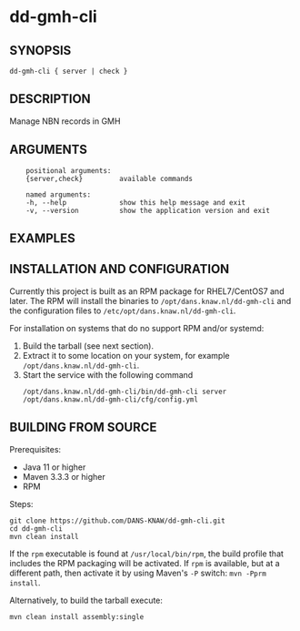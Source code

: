 dd-gmh-cli
===========

<!-- Remove this comment and extend the descriptions below -->


SYNOPSIS
--------

    dd-gmh-cli { server | check }


DESCRIPTION
-----------

Manage NBN records in GMH


ARGUMENTS
---------

        positional arguments:
        {server,check}         available commands
        
        named arguments:
        -h, --help             show this help message and exit
        -v, --version          show the application version and exit

EXAMPLES
--------

<!-- Add examples of invoking this module from the command line or via HTTP other interfaces -->
    

INSTALLATION AND CONFIGURATION
------------------------------
Currently this project is built as an RPM package for RHEL7/CentOS7 and later. The RPM will install the binaries to
`/opt/dans.knaw.nl/dd-gmh-cli` and the configuration files to `/etc/opt/dans.knaw.nl/dd-gmh-cli`. 

For installation on systems that do no support RPM and/or systemd:

1. Build the tarball (see next section).
2. Extract it to some location on your system, for example `/opt/dans.knaw.nl/dd-gmh-cli`.
3. Start the service with the following command
   ```
   /opt/dans.knaw.nl/dd-gmh-cli/bin/dd-gmh-cli server /opt/dans.knaw.nl/dd-gmh-cli/cfg/config.yml 
   ```

BUILDING FROM SOURCE
--------------------
Prerequisites:

* Java 11 or higher
* Maven 3.3.3 or higher
* RPM

Steps:
    
    git clone https://github.com/DANS-KNAW/dd-gmh-cli.git
    cd dd-gmh-cli 
    mvn clean install

If the `rpm` executable is found at `/usr/local/bin/rpm`, the build profile that includes the RPM 
packaging will be activated. If `rpm` is available, but at a different path, then activate it by using
Maven's `-P` switch: `mvn -Pprm install`.

Alternatively, to build the tarball execute:

    mvn clean install assembly:single
